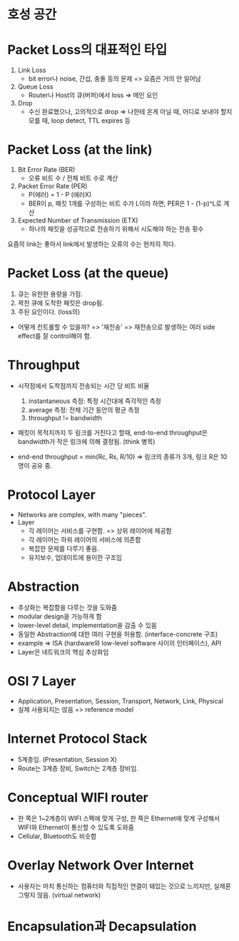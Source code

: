 # 호성 공간


# Packet Loss의 대표적인 타입

1. Link Loss
   - bit error나 noise, 간섭, 충돌 등의 문제 => 요즘은 거의 안 일어남
2. Queue Loss
   - Router나 Host의 큐(버퍼)에서 loss => 메인 요인
3. Drop
   - 수신 완료했으나, 고의적으로 drop => 나한테 온게 아닐 때, 어디로 보내야 할지 모를 때, loop detect, TTL expires 등


# Packet Loss (at the link)
1. Bit Error Rate (BER) 
   - 오류 비트 수 / 전체 비트 수로 계산
2. Packet Error Rate (PER)
   - P(에러) = 1 - P (에러X) 
   - BER이 p, 패킷 1개를 구성하는 비트 수가 L이라 하면, PER은 1 - (1-p)^L로 계산
3. Expected Number of Transmission (ETX)
   - 하나의 패킷을 성공적으로 전송하기 위해서 시도해야 하는 전송 횟수

요즘의 link는 좋아서 link에서 발생하는 오류의 수는 현저히 적다.


# Packet Loss (at the queue)
1. 큐는 유한한 용량을 가짐.
2. 꽉찬 큐에 도착한 패킷은 drop됨.
3. 주된 요인이다. (loss의)

- 어떻게 컨트롤할 수 있을까? => '재전송' => 재전송으로 발생하는 여러 side effect를 잘 control해야 함.

# Throughput

- 시작점에서 도착점까지 전송되는 시간 당 비트 비율
  
  1. instantaneous 측정: 특정 시간대에 즉각적인 측정
  2. average 측정: 전체 기간 동안의 평균 측정
  3. throughput != bandwidth

- 패킷이 목적지까지 두 링크를 거친다고 할때, end-to-end throughput은 bandwidth가 작은 링크에 의해 결정됨. (think 병목)
- end-end throughput = min(Rc, Rs, R/10) => 링크의 종류가 3개, 링크 R은 10명이 공유 중.


# Protocol Layer
- Networks are complex, with many "pieces".
- Layer
  - 각 레이어는 서비스를 구현함. => 상위 레이어에 제공함
  - 각 레이어는 하위 레이어의 서비스에 의존함
  - 복잡한 문제를 다루기 좋음.
  - 유지보수, 업데이트에 용이한 구조임

# Abstraction
- 추상화는 복잡함을 다루는 것을 도와줌
- modular design을 가능하게 함
- lower-level detail, implementation을 감출 수 있음
- 동일한 Abstraction에 대한 여러 구현을 허용함. (interface-concrete 구조)
- example => ISA (hardware와 low-level software 사이의 인터페이스), API
- Layer은 네트워크의 핵심 추상화임

# OSI 7 Layer
- Application, Presentation, Session, Transport, Network, Link, Physical
- 실제 사용되지는 않음 => reference model

# Internet Protocol Stack
- 5계층임. (Presentation, Session X)
- Route는 3계층 장비, Switch는 2계층 장비임.

# Conceptual WIFI router
- 한 쪽은 1~2계층이 WIFI 스펙에 맞게 구성, 한 쪽은 Ethernet에 맞게 구성해서 WIFI와 Ethernet이 통신할 수 있도록 도와줌
- Cellular, Bluetooth도 비슷함


# Overlay Network Over Internet
- 사용자는 마치 통신하는 컴퓨터와 직접적인 연결이 돼있는 것으로 느끼지만, 실제론 그렇지 않음. (virtual network)


# Encapsulation과 Decapsulation